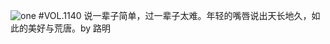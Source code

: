 ![one](http://image.wufazhuce.com/Fm2dcjNEpVVrs4t77EOlRuwgpm64)
#VOL.1140
说一辈子简单，过一辈子太难。年轻的嘴唇说出天长地久，如此的美好与荒唐。by 路明